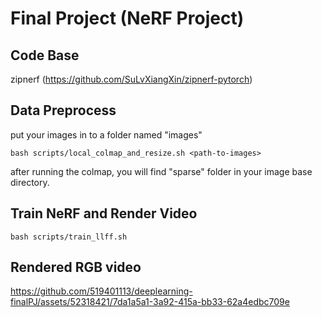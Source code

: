 # Final Project (NeRF Project)

## Code Base
zipnerf (https://github.com/SuLvXiangXin/zipnerf-pytorch)

## Data Preprocess
put your images in to a folder named "images"
```
bash scripts/local_colmap_and_resize.sh <path-to-images>
```
after running the colmap, you will find "sparse" folder in your image base directory.


## Train NeRF and Render Video
```
bash scripts/train_llff.sh
```

## Rendered RGB video
https://github.com/519401113/deeplearning-finalPJ/assets/52318421/7da1a5a1-3a92-415a-bb33-62a4edbc709e

